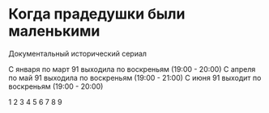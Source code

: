 # Когда прадедушки были маленькими

Документальный исторический сериал

С января по март 91 выходила по воскреньям (19:00 - 20:00)
С апреля по май 91 выходила по воскреньям (19:00 - 21:00)
С июня 91 выходит по воскреньям (19:00 - 20:00)

1 2 3 4 5 6 7 8 9
